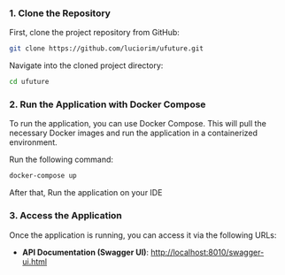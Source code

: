 ### 1. Clone the Repository

First, clone the project repository from GitHub:

```bash
git clone https://github.com/luciorim/ufuture.git
```

Navigate into the cloned project directory:

```bash
cd ufuture
```

### 2.  Run the Application with Docker Compose

To run the application, you can use Docker Compose. This will pull the necessary Docker images and run the application in a containerized environment.

Run the following command:

```bash
docker-compose up
```

After that, Run the application on your IDE

### 3. Access the Application

Once the application is running, you can access it via the following URLs:

- **API Documentation (Swagger UI)**: [http://localhost:8010/swagger-ui.html](http://localhost:8010/swagger-ui.html)


